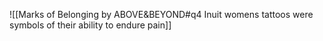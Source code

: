 ![[Marks of Belonging by ABOVE&BEYOND#q4 Inuit womens tattoos were symbols of their ability to endure pain]]